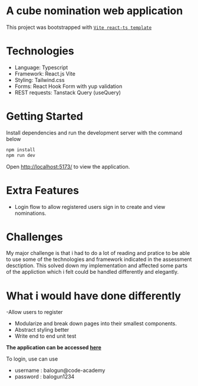 # A cube nomination web application

This project was bootstrapped with [`Vite react-ts template`](https://vite.dev/guide/)

# Technologies
- Language: Typescript 
- Framework: React.js Vite
- Styling: Tailwind.css 
- Forms: React Hook Form with yup validation
- REST requests: Tanstack Query (useQuery)

# Getting Started

Install dependencies and run the development server with the command below

```bash
npm install
npm run dev
```

Open [http://localhost:5173/](http://localhost:5173/) to view the application.

# Extra Features

-   Login flow to allow registered users sign in to create and view nominations.

# Challenges

My major challenge is that i had to do a lot of reading and pratice to be able to use some of the technologies and framework indicated in the assessment desctiption. This solved down my implementation and affected some parts of the appliction which i felt could be handled differently and elegantly.


# What i would have done differently

-Allow users to register
- Modularize and break down pages into their smallest components.
- Abstract styling better
- Write end to end unit test

**The application can be accessed [here](https://cube-academy.netlify.app/)**

To login, use can use
- username : balogun@code-academy
- password : balogun1234
